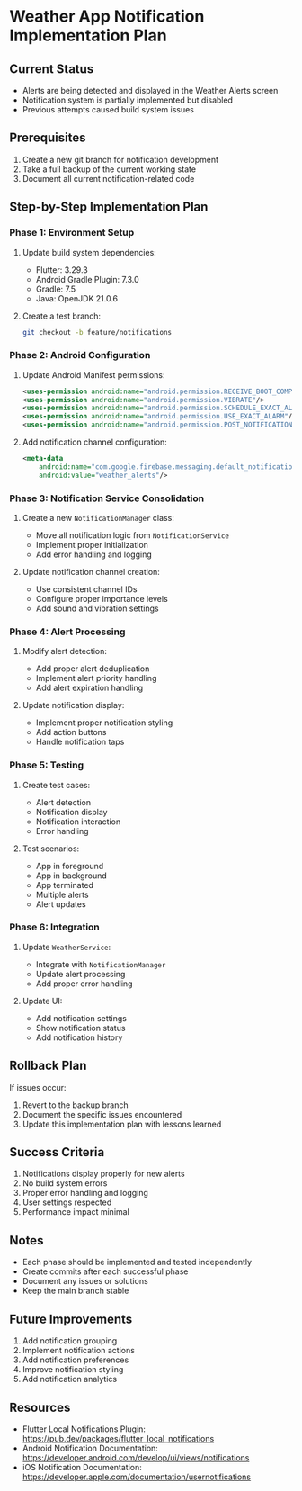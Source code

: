 # Weather App Notification Implementation Plan

## Current Status
- Alerts are being detected and displayed in the Weather Alerts screen
- Notification system is partially implemented but disabled
- Previous attempts caused build system issues

## Prerequisites
1. Create a new git branch for notification development
2. Take a full backup of the current working state
3. Document all current notification-related code

## Step-by-Step Implementation Plan

### Phase 1: Environment Setup
1. Update build system dependencies:
   - Flutter: 3.29.3
   - Android Gradle Plugin: 7.3.0
   - Gradle: 7.5
   - Java: OpenJDK 21.0.6

2. Create a test branch:
   ```bash
   git checkout -b feature/notifications
   ```

### Phase 2: Android Configuration
1. Update Android Manifest permissions:
   ```xml
   <uses-permission android:name="android.permission.RECEIVE_BOOT_COMPLETED"/>
   <uses-permission android:name="android.permission.VIBRATE"/>
   <uses-permission android:name="android.permission.SCHEDULE_EXACT_ALARM"/>
   <uses-permission android:name="android.permission.USE_EXACT_ALARM"/>
   <uses-permission android:name="android.permission.POST_NOTIFICATIONS"/>
   ```

2. Add notification channel configuration:
   ```xml
   <meta-data
       android:name="com.google.firebase.messaging.default_notification_channel_id"
       android:value="weather_alerts"/>
   ```

### Phase 3: Notification Service Consolidation
1. Create a new `NotificationManager` class:
   - Move all notification logic from `NotificationService`
   - Implement proper initialization
   - Add error handling and logging

2. Update notification channel creation:
   - Use consistent channel IDs
   - Configure proper importance levels
   - Add sound and vibration settings

### Phase 4: Alert Processing
1. Modify alert detection:
   - Add proper alert deduplication
   - Implement alert priority handling
   - Add alert expiration handling

2. Update notification display:
   - Implement proper notification styling
   - Add action buttons
   - Handle notification taps

### Phase 5: Testing
1. Create test cases:
   - Alert detection
   - Notification display
   - Notification interaction
   - Error handling

2. Test scenarios:
   - App in foreground
   - App in background
   - App terminated
   - Multiple alerts
   - Alert updates

### Phase 6: Integration
1. Update `WeatherService`:
   - Integrate with `NotificationManager`
   - Update alert processing
   - Add proper error handling

2. Update UI:
   - Add notification settings
   - Show notification status
   - Add notification history

## Rollback Plan
If issues occur:
1. Revert to the backup branch
2. Document the specific issues encountered
3. Update this implementation plan with lessons learned

## Success Criteria
1. Notifications display properly for new alerts
2. No build system errors
3. Proper error handling and logging
4. User settings respected
5. Performance impact minimal

## Notes
- Each phase should be implemented and tested independently
- Create commits after each successful phase
- Document any issues or solutions
- Keep the main branch stable

## Future Improvements
1. Add notification grouping
2. Implement notification actions
3. Add notification preferences
4. Improve notification styling
5. Add notification analytics

## Resources
- Flutter Local Notifications Plugin: https://pub.dev/packages/flutter_local_notifications
- Android Notification Documentation: https://developer.android.com/develop/ui/views/notifications
- iOS Notification Documentation: https://developer.apple.com/documentation/usernotifications 